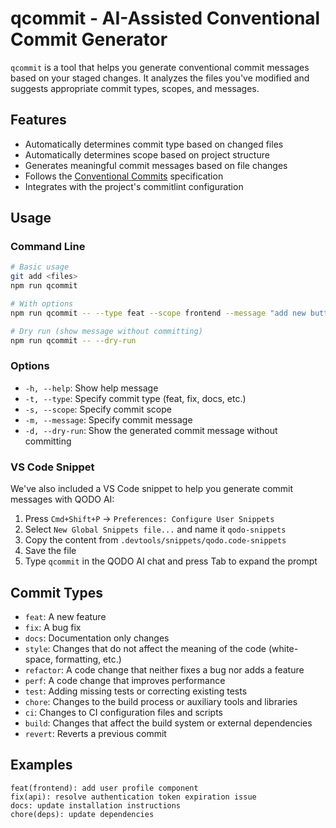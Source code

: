 # qcommit - AI-Assisted Conventional Commit Generator

`qcommit` is a tool that helps you generate conventional commit messages based on your staged changes. It analyzes the files you've modified and suggests appropriate commit types, scopes, and messages.

## Features

- Automatically determines commit type based on changed files
- Automatically determines scope based on project structure
- Generates meaningful commit messages based on file changes
- Follows the [Conventional Commits](https://www.conventionalcommits.org/) specification
- Integrates with the project's commitlint configuration

## Usage

### Command Line

```bash
# Basic usage
git add <files>
npm run qcommit

# With options
npm run qcommit -- --type feat --scope frontend --message "add new button component"

# Dry run (show message without committing)
npm run qcommit -- --dry-run
```

### Options

- `-h, --help`: Show help message
- `-t, --type`: Specify commit type (feat, fix, docs, etc.)
- `-s, --scope`: Specify commit scope
- `-m, --message`: Specify commit message
- `-d, --dry-run`: Show the generated commit message without committing

### VS Code Snippet

We've also included a VS Code snippet to help you generate commit messages with QODO AI:

1. Press `Cmd+Shift+P` → `Preferences: Configure User Snippets`
2. Select `New Global Snippets file...` and name it `qodo-snippets`
3. Copy the content from `.devtools/snippets/qodo.code-snippets`
4. Save the file
5. Type `qcommit` in the QODO AI chat and press Tab to expand the prompt

## Commit Types

- `feat`: A new feature
- `fix`: A bug fix
- `docs`: Documentation only changes
- `style`: Changes that do not affect the meaning of the code (white-space, formatting, etc.)
- `refactor`: A code change that neither fixes a bug nor adds a feature
- `perf`: A code change that improves performance
- `test`: Adding missing tests or correcting existing tests
- `chore`: Changes to the build process or auxiliary tools and libraries
- `ci`: Changes to CI configuration files and scripts
- `build`: Changes that affect the build system or external dependencies
- `revert`: Reverts a previous commit

## Examples

```text
feat(frontend): add user profile component
fix(api): resolve authentication token expiration issue
docs: update installation instructions
chore(deps): update dependencies
```
